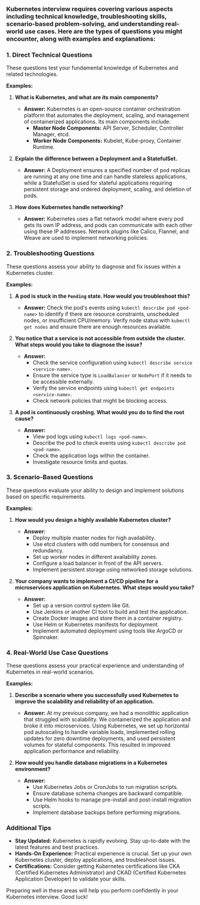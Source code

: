 ### Kubernetes interview requires covering various aspects including technical knowledge, troubleshooting skills, scenario-based problem-solving, and understanding real-world use cases. Here are the types of questions you might encounter, along with examples and explanations:

### 1. Direct Technical Questions
These questions test your fundamental knowledge of Kubernetes and related technologies.

**Examples:**
1. **What is Kubernetes, and what are its main components?**
   - **Answer:** Kubernetes is an open-source container orchestration platform that automates the deployment, scaling, and management of containerized applications. Its main components include:
     - **Master Node Components:** API Server, Scheduler, Controller Manager, etcd.
     - **Worker Node Components:** Kubelet, Kube-proxy, Container Runtime.

2. **Explain the difference between a Deployment and a StatefulSet.**
   - **Answer:** A Deployment ensures a specified number of pod replicas are running at any one time and can handle stateless applications, while a StatefulSet is used for stateful applications requiring persistent storage and ordered deployment, scaling, and deletion of pods.

3. **How does Kubernetes handle networking?**
   - **Answer:** Kubernetes uses a flat network model where every pod gets its own IP address, and pods can communicate with each other using these IP addresses. Network plugins like Calico, Flannel, and Weave are used to implement networking policies.

### 2. Troubleshooting Questions
These questions assess your ability to diagnose and fix issues within a Kubernetes cluster.

**Examples:**
1. **A pod is stuck in the `Pending` state. How would you troubleshoot this?**
   - **Answer:** Check the pod's events using `kubectl describe pod <pod-name>` to identify if there are resource constraints, unscheduled nodes, or insufficient CPU/memory. Verify node status with `kubectl get nodes` and ensure there are enough resources available.

2. **You notice that a service is not accessible from outside the cluster. What steps would you take to diagnose the issue?**
   - **Answer:** 
     - Check the service configuration using `kubectl describe service <service-name>`.
     - Ensure the service type is `LoadBalancer` or `NodePort` if it needs to be accessible externally.
     - Verify the service endpoints using `kubectl get endpoints <service-name>`.
     - Check network policies that might be blocking access.

3. **A pod is continuously crashing. What would you do to find the root cause?**
   - **Answer:** 
     - View pod logs using `kubectl logs <pod-name>`.
     - Describe the pod to check events using `kubectl describe pod <pod-name>`.
     - Check the application logs within the container.
     - Investigate resource limits and quotas.

### 3. Scenario-Based Questions
These questions evaluate your ability to design and implement solutions based on specific requirements.

**Examples:**
1. **How would you design a highly available Kubernetes cluster?**
   - **Answer:** 
     - Deploy multiple master nodes for high availability.
     - Use etcd clusters with odd numbers for consensus and redundancy.
     - Set up worker nodes in different availability zones.
     - Configure a load balancer in front of the API servers.
     - Implement persistent storage using networked storage solutions.

2. **Your company wants to implement a CI/CD pipeline for a microservices application on Kubernetes. What steps would you take?**
   - **Answer:**
     - Set up a version control system like Git.
     - Use Jenkins or another CI tool to build and test the application.
     - Create Docker images and store them in a container registry.
     - Use Helm or Kubernetes manifests for deployment.
     - Implement automated deployment using tools like ArgoCD or Spinnaker.

### 4. Real-World Use Case Questions
These questions assess your practical experience and understanding of Kubernetes in real-world scenarios.

**Examples:**
1. **Describe a scenario where you successfully used Kubernetes to improve the scalability and reliability of an application.**
   - **Answer:** At my previous company, we had a monolithic application that struggled with scalability. We containerized the application and broke it into microservices. Using Kubernetes, we set up horizontal pod autoscaling to handle variable loads, implemented rolling updates for zero downtime deployments, and used persistent volumes for stateful components. This resulted in improved application performance and reliability.

2. **How would you handle database migrations in a Kubernetes environment?**
   - **Answer:** 
     - Use Kubernetes Jobs or CronJobs to run migration scripts.
     - Ensure database schema changes are backward compatible.
     - Use Helm hooks to manage pre-install and post-install migration scripts.
     - Implement database backups before performing migrations.

### Additional Tips
- **Stay Updated:** Kubernetes is rapidly evolving. Stay up-to-date with the latest features and best practices.
- **Hands-On Experience:** Practical experience is crucial. Set up your own Kubernetes cluster, deploy applications, and troubleshoot issues.
- **Certifications:** Consider getting Kubernetes certifications like CKA (Certified Kubernetes Administrator) and CKAD (Certified Kubernetes Application Developer) to validate your skills.

Preparing well in these areas will help you perform confidently in your Kubernetes interview. Good luck!
